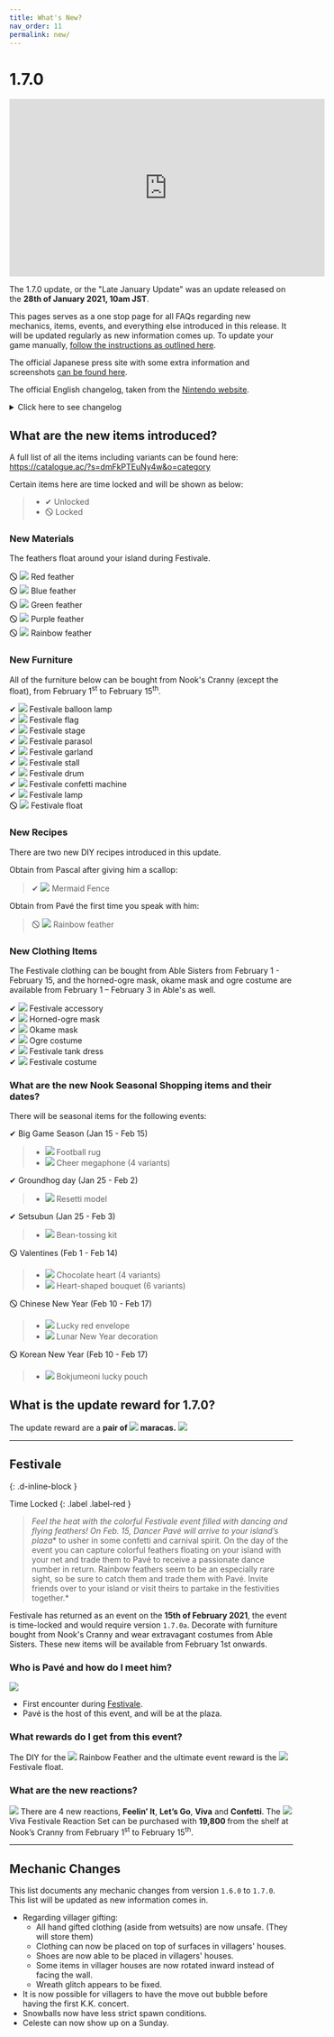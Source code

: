 ```yaml
---
title: What's New?
nav_order: 11
permalink: new/
---
```



# 1.7.0

<div class="videoWrapper">
    <iframe width="560" height="315" src="https://www.youtube.com/embed/Ck57sOYq7YI" frameborder="0" allow="accelerometer; autoplay; clipboard-write; encrypted-media; gyroscope; picture-in-picture" allowfullscreen></iframe>
</div>

The 1.7.0 update, or the "Late January Update" was an update released on the **28th of January 2021, 10am JST**.    

This pages serves as a one stop page for all FAQs regarding new mechanics, items, events, and everything else introduced in this release. It will be updated regularly as new information comes up. To update your game manually, [follow the instructions as outlined here](/acnhfaq/misc/#how-do-i-manually-update-my-acnh-game).

The official Japanese press site with some extra information and screenshots [can be found here](https://topics.nintendo.co.jp/article/703cc041-e5ff-4399-b70b-33fe7e4f49d9).

The official English changelog, taken from the [Nintendo website](https://en-americas-support.nintendo.com/app/answers/detail/a_id/49112/~/how-to-update-animal-crossing%3A-new-horizons#v170).

<details>
    <summary>Click here to see changelog</summary>  

<b>Ver. 1.7.0 (Released January 27, 2021)</b><br>
The software has been updated if you see “Ver. 1.7.0” in the upper-right corner of the title screen.

<b>General updates</b>

<ul>
    <li>A seasonal event, Festivale, has been added.</li>
    <li>The following content has also been added:</li>
        <ul>
            <li>Additional limited-time seasonal items from Nook Shopping.</li>
        </ul>
</ul>

<b>Fixed issues</b>

<ul>
    <li>Fixed an issue preventing players from receiving the mermaid fence recipe from Pascal.</li>
    <li>Other adjustments and corrections were made to improve the game play experience. </li>
</ul>    

</details>

## What are the new items introduced?
A full list of all the items including variants can be found here:   
<https://catalogue.ac/?s=dmFkPTEuNy4w&o=category>

Certain items here are time locked and will be shown as below:
> - <span class="label label-green">✔ Unlocked</span>
> - <span class="label label-red">🛇 Locked</span>

### New Materials
The feathers float around your island during Festivale.     

<span class="label label-red">🛇</span> <span><img src="https://alexislours.github.io/img/FtrIcon/FeatherRed.png" id="inv-icon"></span> Red feather<br>
<span class="label label-red">🛇</span> <span><img src="https://alexislours.github.io/img/FtrIcon/FeatherBlue.png" id="inv-icon"></span> Blue feather<br>
<span class="label label-red">🛇</span> <span><img src="https://alexislours.github.io/img/FtrIcon/FeatherGreen.png" id="inv-icon"></span> Green feather<br>
<span class="label label-red">🛇</span> <span><img src="https://alexislours.github.io/img/FtrIcon/FeatherPurple.png" id="inv-icon"></span> Purple feather<br>
<span class="label label-red">🛇</span> <span><img src="https://alexislours.github.io/img/FtrIcon/FeatherRainbow.png" id="inv-icon"></span> Rainbow feather

### New Furniture
All of the furniture below can be bought from Nook's Cranny (except the float), from February 1<sup>st</sup> to February 15<sup>th</sup>.     

<span class="label label-green">✔</span> <span><img src="https://alexislours.github.io/img/FtrIcon/FtrCarnivalBalloon_Remake_0_0.png" id="inv-icon"></span> Festivale balloon lamp<br>
<span class="label label-green">✔</span> <span><img src="https://alexislours.github.io/img/FtrIcon/FtrCarnivalFlag_Remake_0_0.png" id="inv-icon"></span> Festivale flag<br>
<span class="label label-green">✔</span> <span><img src="https://alexislours.github.io/img/FtrIcon/FtrCarnivalStage_Remake_0_0.png" id="inv-icon"></span> Festivale stage<br>
<span class="label label-green">✔</span> <span><img src="https://alexislours.github.io/img/FtrIcon/FtrCarnivalParasol_Remake_0_0.png" id="inv-icon"></span> Festivale parasol<br>
<span class="label label-green">✔</span> <span><img src="https://alexislours.github.io/img/FtrIcon/FtrCarnivalDecoration_Remake_0_0.png" id="inv-icon"></span> Festivale garland<br>
<span class="label label-green">✔</span> <span><img src="https://alexislours.github.io/img/FtrIcon/FtrCarnivalStall_Remake_0_0.png" id="inv-icon"></span> Festivale stall<br>
<span class="label label-green">✔</span> <span><img src="https://alexislours.github.io/img/FtrIcon/FtrCarnivalSurdo_Remake_0_0.png" id="inv-icon"></span> Festivale drum<br>
<span class="label label-green">✔</span> <span><img src="https://alexislours.github.io/img/FtrIcon/FtrCarnivalConfetti_Remake_0_0.png" id="inv-icon"></span> Festivale confetti machine<br>
<span class="label label-green">✔</span> <span><img src="https://alexislours.github.io/img/FtrIcon/FtrCarnivalLantern_Remake_0_0.png" id="inv-icon"></span> Festivale lamp<br>
<span class="label label-red">🛇</span> <span><img src="https://alexislours.github.io/img/FtrIcon/FtrCarnivalFloat.png" id="inv-icon"></span> Festivale float

### New Recipes
There are two new DIY recipes introduced in this update.     

Obtain from Pascal after giving him a scallop:
> <span class="label label-green">✔</span> <span><img src="https://alexislours.github.io/img/FtrIcon/ItemFenceMermaid.png" id="inv-icon"></span> Mermaid Fence<br>

Obtain from Pavé the first time you speak with him:
> <span class="label label-red">🛇</span> <span><img src="https://alexislours.github.io/img/FtrIcon/FeatherRainbow.png" id="inv-icon"></span> Rainbow feather

### New Clothing Items
The Festivale clothing can be bought from Able Sisters from February 1 - February 15, and the horned-ogre mask, okame mask and ogre costume are available from February 1 – February 3 in Able's as well.     

<span class="label label-green">✔</span> <span><img src="https://alexislours.github.io/img/FtrIcon/CapOrnamentTSamba3.png" id="inv-icon"></span> Festivale accessory <br>
<span class="label label-green">✔</span> <span><img src="https://alexislours.github.io/img/FtrIcon/CapMaskOgre1.png" id="inv-icon"></span> Horned-ogre mask<br>
<span class="label label-green">✔</span> <span><img src="https://alexislours.github.io/img/FtrIcon/CapMaskOkame0.png" id="inv-icon"></span> Okame mask<br>
<span class="label label-green">✔</span> <span><img src="https://alexislours.github.io/img/FtrIcon/TopsTexOnepieceOverallLOgre1.png" id="inv-icon"></span> Ogre costume<br>
<span class="label label-green">✔</span> <span><img src="https://alexislours.github.io/img/FtrIcon/TopsTexOnepieceBoxNSamba1.png" id="inv-icon"></span> Festivale tank dress<br>
<span class="label label-green">✔</span> <span><img src="https://alexislours.github.io/img/FtrIcon/TopsTexOnepieceSalopetteLCarnival3.png" id="inv-icon"></span> Festivale costume

### What are the new Nook Seasonal Shopping items and their dates?
There will be seasonal items for the following events:

<span class="label label-green">✔</span> Big Game Season (Jan 15 - Feb 15)
> - <span><img src="https://alexislours.github.io/img/FtrIcon/RugOtherFootballM00.png" id="inv-icon"></span> Football rug
> - <span><img src="https://alexislours.github.io/img/FtrIcon/ToolMegaphone0.png" id="inv-icon"></span> Cheer megaphone (4 variants)     

<span class="label label-green">✔</span> Groundhog day (Jan 25 - Feb 2)
> - <span><img src="https://alexislours.github.io/img/FtrIcon/FtrConstructFigure.png" id="inv-icon"></span> Resetti model     

<span class="label label-green">✔</span> Setsubun (Jan 25 - Feb 3)
> - <span><img src="https://alexislours.github.io/img/FtrIcon/ToolSoy0.png" id="inv-icon"></span> Bean-tossing kit     

<span class="label label-red">🛇</span> Valentines (Feb 1 - Feb 14)
> - <span><img src="https://alexislours.github.io/img/FtrIcon/FtrChocolateHeart_Remake_0_0.png" id="inv-icon"></span> Chocolate heart (4 variants)
> - <span><img src="https://alexislours.github.io/img/FtrIcon/FtrRosebouquetHeart_Remake_0_0.png" id="inv-icon"></span> Heart-shaped bouquet (6 variants)     

<span class="label label-red">🛇</span> Chinese New Year (Feb 10 - Feb 17) 
> - <span><img src="https://alexislours.github.io/img/FtrIcon/OtoshidamaCh.png" id="inv-icon"></span> Lucky red envelope
> - <span><img src="https://alexislours.github.io/img/FtrIcon/FtrDoorOrnamentShunsetsu.png" id="inv-icon"></span> Lunar New Year decoration     

<span class="label label-red">🛇</span> Korean New Year (Feb 10 - Feb 17)
> - <span><img src="https://alexislours.github.io/img/FtrIcon/OtoshidamaKr.png" id="inv-icon"></span> Bokjumeoni lucky pouch

## What is the update reward for 1.7.0?
The update reward are a **pair of <span><img src="https://alexislours.github.io/img/FtrIcon/ToolMaracasCarnival.png" id="inv-icon"></span> maracas.**
![](https://topics-cdn.nintendo.co.jp/image/2021/01/18053654163662/800/19409_20.jpg)

* * *
## Festivale
{: .d-inline-block }

Time Locked
{: .label .label-red }

> *Feel the heat with the colorful Festivale event filled with dancing and flying feathers! On Feb. 15, Dancer Pavé will arrive to your island’s plaza** to usher in some confetti and carnival spirit. On the day of the event you can capture colorful feathers floating on your island with your net and trade them to Pavé to receive a passionate dance number in return. Rainbow feathers seem to be an especially rare sight, so be sure to catch them and trade them with Pavé. Invite friends over to your island or visit theirs to partake in the festivities together.*

Festivale has returned as an event on the **15th of February 2021**, the event is time-locked and would require version `1.7.0a`. Decorate with furniture bought from Nook's Cranny and wear extravagant costumes from Able Sisters. These new items will be available from February 1st onwards.

### Who is Pavé and how do I meet him?
<div class="content">
    <img src="/acnhfaq/assets/NPCPortrait/pck.png">
    <div class="details">
    <ul>
        <li>First encounter during <a href="/acnhfaq/events/#festivale-mardi-gras">Festivale</a>. </li>
        <li>Pavé is the host of this event, and will be at the plaza.</li>
    </ul>
    </div>
</div> 

### What rewards do I get from this event?
The DIY for the <span><img src="https://alexislours.github.io/img/FtrIcon/FeatherRainbow.png" id="inv-icon"></span> Rainbow Feather and the ultimate event reward is the <span><img src="https://alexislours.github.io/img/FtrIcon/FtrCarnivalFloat.png" id="inv-icon"></span> Festivale float.

### What are the new reactions?
![](https://topics-cdn.nintendo.co.jp/image/2021/01/12103610731822/800/19409_09.jpg)
There are 4 new reactions, **Feelin’ It**, **Let’s Go**, **Viva** and **Confetti**. The <span><img src="https://alexislours.github.io/img/FtrIcon/HowtoBookReactionCarnival.png" id="inv-icon"></span> Viva Festivale Reaction Set can be purchased with **19,800 <span class="icon-Bells"></span>** from the shelf at Nook’s Cranny from February 1<sup>st</sup> to February 15<sup>th</sup>.

* * *

## Mechanic Changes
This list documents any mechanic changes from version `1.6.0` to `1.7.0`. This list will be updated as new information comes in.
- Regarding villager gifting:
    - All hand gifted clothing (aside from wetsuits) are now unsafe. (They will store them)
    - Clothing can now be placed on top of surfaces in villagers' houses. 
    - Shoes are now able to be placed in villagers' houses.
    - Some items in villager houses are now rotated inward instead of facing the wall.
    - Wreath glitch appears to be fixed.
- It is now possible for villagers to have the move out bubble before having the first K.K. concert.
- Snowballs now have less strict spawn conditions. 
- Celeste can now show up on a Sunday.